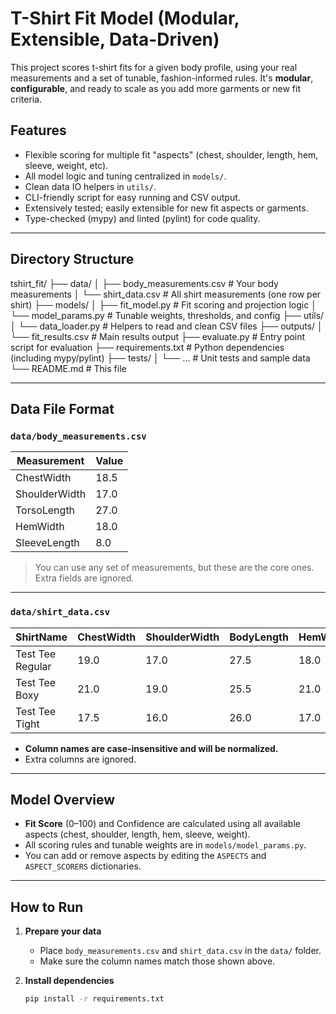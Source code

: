 # T-Shirt Fit Model (Modular, Extensible, Data-Driven)

This project scores t-shirt fits for a given body profile, using your real measurements and a set of tunable, fashion-informed rules. It's **modular**, **configurable**, and ready to scale as you add more garments or new fit criteria.

## Features

- Flexible scoring for multiple fit "aspects" (chest, shoulder, length, hem, sleeve, weight, etc).
- All model logic and tuning centralized in `models/`.
- Clean data IO helpers in `utils/`.
- CLI-friendly script for easy running and CSV output.
- Extensively tested; easily extensible for new fit aspects or garments.
- Type-checked (mypy) and linted (pylint) for code quality.

---

## Directory Structure

tshirt_fit/
├── data/
│ ├── body_measurements.csv # Your body measurements
│ └── shirt_data.csv # All shirt measurements (one row per shirt)
├── models/
│ ├── fit_model.py # Fit scoring and projection logic
│ └── model_params.py # Tunable weights, thresholds, and config
├── utils/
│ └── data_loader.py # Helpers to read and clean CSV files
├── outputs/
│ └── fit_results.csv # Main results output
├── evaluate.py # Entry point script for evaluation
├── requirements.txt # Python dependencies (including mypy/pylint)
├── tests/
│ └── ... # Unit tests and sample data
└── README.md # This file

---

## Data File Format

### `data/body_measurements.csv`

| Measurement      | Value  |
|------------------|--------|
| ChestWidth       | 18.5   |
| ShoulderWidth    | 17.0   |
| TorsoLength      | 27.0   |
| HemWidth         | 18.0   |
| SleeveLength     | 8.0    |

> You can use any set of measurements, but these are the core ones. Extra fields are ignored.

---

### `data/shirt_data.csv`

| ShirtName           | ChestWidth | ShoulderWidth | BodyLength | HemWidth | SleeveLength | Weight |
|---------------------|------------|---------------|------------|----------|--------------|--------|
| Test Tee Regular    | 19.0       | 17.0          | 27.5       | 18.0     | 8.5          | 5.5    |
| Test Tee Boxy       | 21.0       | 19.0          | 25.5       | 21.0     | 9.0          | 6.2    |
| Test Tee Tight      | 17.5       | 16.0          | 26.0       | 17.0     | 7.5          | 4.0    |

- **Column names are case-insensitive and will be normalized.**
- Extra columns are ignored.

---

## Model Overview

- **Fit Score** (0–100) and Confidence are calculated using all available aspects (chest, shoulder, length, hem, sleeve, weight).
- All scoring rules and tunable weights are in `models/model_params.py`.
- You can add or remove aspects by editing the `ASPECTS` and `ASPECT_SCORERS` dictionaries.

---

## How to Run

1. **Prepare your data**
   - Place `body_measurements.csv` and `shirt_data.csv` in the `data/` folder.
   - Make sure the column names match those shown above.

2. **Install dependencies**
   ```sh
   pip install -r requirements.txt
